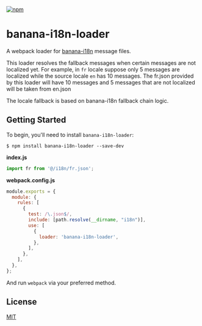 [![npm][npm]][npm-url]

# banana-i18n-loader

A webpack loader for [banana-i18n](https://github.com/wikimedia/banana-i18n) message files.

This loader resolves the fallback messages when certain messages are not localized yet. For example, in `fr` locale suppose only 5 messages are localized while the source locale `en` has 10 messages. The fr.json provided by this loader will have 10 messages and 5 messages that are not localized will be taken from en.json

The locale fallback is based on banana-i18n fallback chain logic.

## Getting Started

To begin, you'll need to install `banana-i18n-loader`:

```console
$ npm install banana-i18n-loader --save-dev
```

**index.js**

```js
import fr from '@/i18n/fr.json';
```

**webpack.config.js**

```js
module.exports = {
  module: {
    rules: [
      {
        test: /\.json$/,
        include: [path.resolve(__dirname, "i18n")],
        use: [
          {
            loader: 'banana-i18n-loader',
          },
        ],
      },
    ],
  },
};
```

And run `webpack` via your preferred method.

## License

[MIT](./LICENSE)

[npm]: https://img.shields.io/npm/v/banana-i18n-loader.svg
[npm-url]: https://npmjs.com/package/banana-i18n-loader

